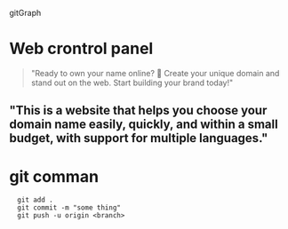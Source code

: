 gitGraph
      

# Web crontrol panel
> "Ready to own your name online? 🚀 Create your unique domain and stand out on the web. Start building your brand today!"

## "This is a website that helps you choose your domain name easily, quickly, and within a small budget, with support for multiple languages."



# git comman
      git add . 
      git commit -m "some thing"
      git push -u origin <branch>
